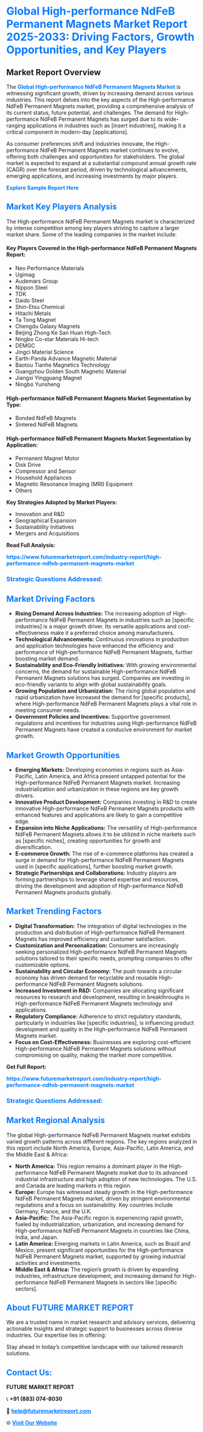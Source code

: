 <h1 style="color: #007BFF;">Global High-performance NdFeB Permanent Magnets Market Report 2025-2033: Driving Factors, Growth Opportunities, and Key Players</h1>

<section id="overview">
<h2>Market Report Overview</h2>
<p>The <a href="https://www.futuremarketreport.com/industry-report/high-performance-ndfeb-permanent-magnets-market" style="color: #007BFF; text-decoration: none;"><strong>Global High-performance NdFeB Permanent Magnets Market</strong></a> is witnessing significant growth, driven by increasing demand across various industries. This report delves into the key aspects of the High-performance NdFeB Permanent Magnets market, providing a comprehensive analysis of its current status, future potential, and challenges. The demand for High-performance NdFeB Permanent Magnets has surged due to its wide-ranging applications in industries such as [insert industries], making it a critical component in modern-day [applications].</p>
<p>As consumer preferences shift and industries innovate, the High-performance NdFeB Permanent Magnets market continues to evolve, offering both challenges and opportunities for stakeholders. The global market is expected to expand at a substantial compound annual growth rate (CAGR) over the forecast period, driven by technological advancements, emerging applications, and increasing investments by major players.</p>
</section>

<section id="overview">
<p><a href="https://www.futuremarketreport.com/request-sample/reportId=25940" style="color: #007BFF; text-decoration: none;"><strong>Explore Sample Report Here</strong></a></p>
</section>

<section id="key-players">
<h2 style="color: #007BFF;">Market Key Players Analysis</h2>
<p>The High-performance NdFeB Permanent Magnets market is characterized by intense competition among key players striving to capture a larger market share. Some of the leading companies in the market include:</p>
<h4>Key Players Covered in the High-performance NdFeB Permanent Magnets Report:</h4>
<ul><li>Neo Performance Materials</li><li>Ugimag</li><li>Audemars Group</li><li>Nippon Steel</li><li>TDK</li><li>Daido Steel</li><li>Shin-Etsu Chemical</li><li>Hitachi Metals</li><li>Ta Tong Magnet</li><li>Chengdu Galaxy Magnets</li><li>Beijing Zhong Ke San Huan High-Tech</li><li>Ningbo Co-star Materials Hi-tech</li><li>DEMGC</li><li>Jingci Material Science</li><li>Earth-Panda Advance Magnetic Material</li><li>Baotou Tianhe Magnetics Technology</li><li>Guangzhou Golden South Magnetic Material</li><li>Jiangxi Yingguang Magnet</li><li>Ningbo Yunsheng</li></ul>
<h4>High-performance NdFeB Permanent Magnets Market Segmentation by Type:</h4>
<ul><li>Bonded NdFeB Magnets</li><li>Sintered NdFeB Magnets</li></ul>

<h4>High-performance NdFeB Permanent Magnets Market Segmentation by Application:</h4>
<ul><li>Permanent Magnet Motor</li><li>Disk Drive</li><li>Compressor and Sensor</li><li>Household Appliances</li><li>Magnetic Resonance Imaging (MRI) Equipment</li><li>Others</li></ul>
<p><strong>Key Strategies Adopted by Market Players:</strong></p>
<ul>
<li>Innovation and R&D</li>
<li>Geographical Expansion</li>
<li>Sustainability Initiatives</li>
<li>Mergers and Acquisitions</li>
</ul>
</section>

<section>
<p><strong>Read Full Analysis: </strong></p><a href="https://www.futuremarketreport.com/industry-report/high-performance-ndfeb-permanent-magnets-market" style="color: #007BFF; text-decoration: none;"><strong>https://www.futuremarketreport.com/industry-report/high-performance-ndfeb-permanent-magnets-market</strong></a>
<h3 style="color: #007BFF;">Strategic Questions Addressed:</h3>
</section>

<section id="driving-factors">
<h2 style="color: #007BFF;">Market Driving Factors</h2>
<ul>
<li><strong>Rising Demand Across Industries:</strong> The increasing adoption of High-performance NdFeB Permanent Magnets in industries such as [specific industries] is a major growth driver. Its versatile applications and cost-effectiveness make it a preferred choice among manufacturers.</li>
<li><strong>Technological Advancements:</strong> Continuous innovations in production and application technologies have enhanced the efficiency and performance of High-performance NdFeB Permanent Magnets, further boosting market demand.</li>
<li><strong>Sustainability and Eco-Friendly Initiatives:</strong> With growing environmental concerns, the demand for sustainable High-performance NdFeB Permanent Magnets solutions has surged. Companies are investing in eco-friendly variants to align with global sustainability goals.</li>
<li><strong>Growing Population and Urbanization:</strong> The rising global population and rapid urbanization have increased the demand for [specific products], where High-performance NdFeB Permanent Magnets plays a vital role in meeting consumer needs.</li>
<li><strong>Government Policies and Incentives:</strong> Supportive government regulations and incentives for industries using High-performance NdFeB Permanent Magnets have created a conducive environment for market growth.</li>
</ul>
</section>

<section id="growth-opportunities">
<h2 style="color: #007BFF;">Market Growth Opportunities</h2>
<ul>
<li><strong>Emerging Markets:</strong> Developing economies in regions such as Asia-Pacific, Latin America, and Africa present untapped potential for the High-performance NdFeB Permanent Magnets market. Increasing industrialization and urbanization in these regions are key growth drivers.</li>
<li><strong>Innovative Product Development:</strong> Companies investing in R&D to create innovative High-performance NdFeB Permanent Magnets products with enhanced features and applications are likely to gain a competitive edge.</li>
<li><strong>Expansion into Niche Applications:</strong> The versatility of High-performance NdFeB Permanent Magnets allows it to be utilized in niche markets such as [specific niches], creating opportunities for growth and diversification.</li>
<li><strong>E-commerce Growth:</strong> The rise of e-commerce platforms has created a surge in demand for High-performance NdFeB Permanent Magnets used in [specific applications], further boosting market growth.</li>
<li><strong>Strategic Partnerships and Collaborations:</strong> Industry players are forming partnerships to leverage shared expertise and resources, driving the development and adoption of High-performance NdFeB Permanent Magnets products globally.</li>
</ul>
</section>

<section id="trending-factors">
<h2 style="color: #007BFF;">Market Trending Factors</h2>
<ul>
<li><strong>Digital Transformation:</strong> The integration of digital technologies in the production and distribution of High-performance NdFeB Permanent Magnets has improved efficiency and customer satisfaction.</li>
<li><strong>Customization and Personalization:</strong> Consumers are increasingly seeking personalized High-performance NdFeB Permanent Magnets solutions tailored to their specific needs, prompting companies to offer customizable options.</li>
<li><strong>Sustainability and Circular Economy:</strong> The push towards a circular economy has driven demand for recyclable and reusable High-performance NdFeB Permanent Magnets solutions.</li>
<li><strong>Increased Investment in R&D:</strong> Companies are allocating significant resources to research and development, resulting in breakthroughs in High-performance NdFeB Permanent Magnets technology and applications.</li>
<li><strong>Regulatory Compliance:</strong> Adherence to strict regulatory standards, particularly in industries like [specific industries], is influencing product development and quality in the High-performance NdFeB Permanent Magnets market.</li>
<li><strong>Focus on Cost-Effectiveness:</strong> Businesses are exploring cost-efficient High-performance NdFeB Permanent Magnets solutions without compromising on quality, making the market more competitive.</li>
</ul>
</section>

<section>
<p><strong>Get Full Report: </strong></p><a href="https://www.futuremarketreport.com/industry-report/high-performance-ndfeb-permanent-magnets-market" style="color: #007BFF; text-decoration: none;"><strong>https://www.futuremarketreport.com/industry-report/high-performance-ndfeb-permanent-magnets-market</strong></a>
<h3 style="color: #007BFF;">Strategic Questions Addressed:</h3>
</section>


<section id="regional-analysis">
<h2 style="color: #007BFF;">Market Regional Analysis</h2>
<p>The global High-performance NdFeB Permanent Magnets market exhibits varied growth patterns across different regions. The key regions analyzed in this report include North America, Europe, Asia-Pacific, Latin America, and the Middle East & Africa:</p>
<ul>
<li><strong>North America:</strong> This region remains a dominant player in the High-performance NdFeB Permanent Magnets market due to its advanced industrial infrastructure and high adoption of new technologies. The U.S. and Canada are leading markets in this region.</li>
<li><strong>Europe:</strong> Europe has witnessed steady growth in the High-performance NdFeB Permanent Magnets market, driven by stringent environmental regulations and a focus on sustainability. Key countries include Germany, France, and the U.K.</li>
<li><strong>Asia-Pacific:</strong> The Asia-Pacific region is experiencing rapid growth, fueled by industrialization, urbanization, and increasing demand for High-performance NdFeB Permanent Magnets in countries like China, India, and Japan.</li>
<li><strong>Latin America:</strong> Emerging markets in Latin America, such as Brazil and Mexico, present significant opportunities for the High-performance NdFeB Permanent Magnets market, supported by growing industrial activities and investments.</li>
<li><strong>Middle East & Africa:</strong> The region’s growth is driven by expanding industries, infrastructure development, and increasing demand for High-performance NdFeB Permanent Magnets in sectors like [specific sectors].</li>
</ul>
</section>

<footer>
<h2 style="color: #007BFF;">About FUTURE MARKET REPORT</h2>
<p>We are a trusted name in market research and advisory services, delivering actionable insights and strategic support to businesses across diverse industries. Our expertise lies in offering:</p>

<p>Stay ahead in today’s competitive landscape with our tailored research solutions.</p>

<h2 style="color: #007BFF;">Contact Us:</h2>
<p><strong>FUTURE MARKET REPORT</strong></p>
<p>📞 <strong>+91 (883) 074-8030</strong></p>
<p>📧 <strong><a href="mailto:help@futuremarketreport.com" style="color: #007BFF;">help@futuremarketreport.com</a></strong></p>
<p>🌐 <strong><a href="https://www.futuremarketreport.com/" style="color: #007BFF;">Visit Our Website</a></strong></p>
</footer>